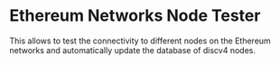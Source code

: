 # Ethereum Networks Node Tester

This allows to test the connectivity to different nodes on the Ethereum networks and automatically update the database of discv4 nodes.

